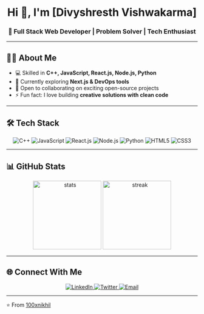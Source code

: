 
<h1 align="center">Hi 👋, I'm [Divyshresth Vishwakarma]</h1>
<h3 align="center">🚀 Full Stack Web Developer | Problem Solver | Tech Enthusiast</h3>

---

## 👨‍💻 About Me
- 💻 Skilled in **C++, JavaScript, React.js, Node.js, Python**
- 🌱 Currently exploring **Next.js & DevOps tools**
- 🤝 Open to collaborating on exciting open-source projects
- ⚡ Fun fact: I love building **creative solutions with clean code**

---

## 🛠️ Tech Stack

<p align="center">
  <img src="https://img.shields.io/badge/C++-00599C?style=for-the-badge&logo=c%2B%2B&logoColor=white" alt="C++" />
  <img src="https://img.shields.io/badge/JavaScript-F7DF1E?style=for-the-badge&logo=javascript&logoColor=black" alt="JavaScript" />
  <img src="https://img.shields.io/badge/React-20232A?style=for-the-badge&logo=react&logoColor=61DAFB" alt="React.js" />
  <img src="https://img.shields.io/badge/Node.js-339933?style=for-the-badge&logo=nodedotjs&logoColor=white" alt="Node.js" />
  <img src="https://img.shields.io/badge/Python-3776AB?style=for-the-badge&logo=python&logoColor=white" alt="Python" />
  <img src="https://img.shields.io/badge/HTML5-E34F26?style=for-the-badge&logo=html5&logoColor=white" alt="HTML5" />
  <img src="https://img.shields.io/badge/CSS3-1572B6?style=for-the-badge&logo=css3&logoColor=white" alt="CSS3" />
</p>

---

## 📊 GitHub Stats

<p align="center">
  <img src="https://github-readme-stats.vercel.app/api?username=100xnikhil&show_icons=true&theme=radical" alt="stats" height="180" />
  <img src="https://github-readme-streak-stats.herokuapp.com/?user=100xnikhil&theme=radical" alt="streak" height="180" />
</p>

---

## 🌐 Connect With Me
<p align="center">
  <a href="https://linkedin.com/in/(https://www.linkedin.com/in/divyshresthvishwakarma/)" target="_blank">
    <img src="https://img.shields.io/badge/LinkedIn-0A66C2?style=for-the-badge&logo=linkedin&logoColor=white" alt="LinkedIn" />
  </a>
  <a href="https://twitter.com/(https://x.com/100xnikhil)" target="_blank">
    <img src="https://img.shields.io/badge/Twitter-1DA1F2?style=for-the-badge&logo=twitter&logoColor=white" alt="Twitter" />
  </a>
  <a href="mailto:divyshresth2005@gmail.com">
    <img src="https://img.shields.io/badge/Email-D14836?style=for-the-badge&logo=gmail&logoColor=white" alt="Email" />
  </a>
</p>

---

⭐️ From [100xnikhil](https://github.com[DivyshresthVishwakarma])
